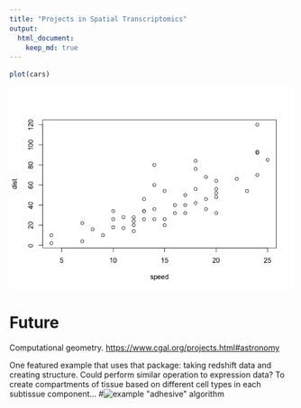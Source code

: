 ```yaml
---
title: "Projects in Spatial Transcriptomics"
output: 
  html_document:
    keep_md: true
---
```





```r
plot(cars)
```

![](README_files/figure-html/unnamed-chunk-1-1.png)<!-- -->






# Future
Computational geometry. 
https://www.cgal.org/projects.html#astronomy

One featured example that uses that package: taking redshift data and creating structure. Could perform similar operation to expression data? To create compartments of tissue based on different cell types in each subtissue component...
#![example "adhesive" algorithm](images/example.computational.geometry.png)



